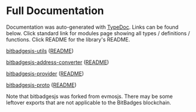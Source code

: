 # Full Documentation

Documentation was auto-generated with [TypeDoc](https://typedoc.org/). Links can be found below. Click standard link for modules page showing all types / definitions / functions. Click README for the library's README.

[bitbadgesjs-utils](https://bitbadges.github.io/bitbadgesjs/packages/utils/docs/modules.html) ([README](https://bitbadges.github.io/bitbadgesjs/packages/utils/docs/index.html))

[bitbadgesjs-address-converter](https://bitbadges.github.io/bitbadgesjs/packages/address-converter/docs/modules.html) ([README](https://bitbadges.github.io/bitbadgesjs/packages/address-converter/docs/index.html))

[bitbadgesjs-provider](https://bitbadges.github.io/bitbadgesjs/packages/provider/docs/modules.html) ([README](https://bitbadges.github.io/bitbadgesjs/packages/provider/docs/index.html))

[bitbadgesjs-proto](https://bitbadges.github.io/bitbadgesjs/packages/proto/docs/modules.html) ([README](https://bitbadges.github.io/bitbadgesjs/packages/proto/docs/index.html))







Note that bitbadgesjs was forked from evmosjs. There may be some leftover exports that are not applicable to the BitBadges blockchain.
